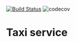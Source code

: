 [![Build Status](https://travis-ci.org/rufattabaev/01.TaxiService.svg?branch=master)](https://travis-ci.org/rufattabaev/01.TaxiService) ![codecov](https://codecov.io/gh/rufattabaev/01.TaxiService/branch/master/graph/badge.svg) 

# Taxi service